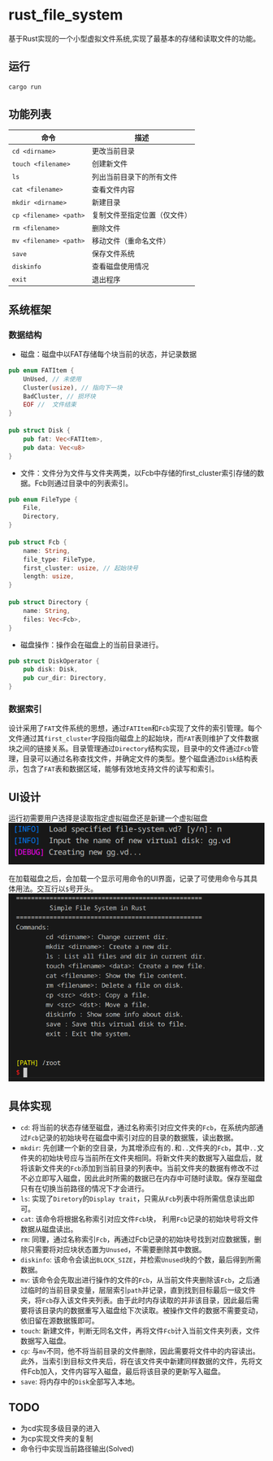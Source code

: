 # rust_file_system

基于Rust实现的一个小型虚拟文件系统,实现了最基本的存储和读取文件的功能。

## 运行

```sh
cargo run
```

## 功能列表

| 命令                          | 描述                     |
|-------------------------------|--------------------------|
| `cd <dirname>`                | 更改当前目录             |
| `touch <filename>`            | 创建新文件                 |
| `ls`                          | 列出当前目录下的所有文件 |
| `cat <filename>`              | 查看文件内容             |
| `mkdir <dirname>`             | 新建目录                 |
| `cp <filename> <path>`        | 复制文件至指定位置（仅文件）          |
| `rm <filename>`               | 删除文件                 |
| `mv <filename> <path>`        | 移动文件（重命名文件）      |
| `save`                        | 保存文件系统             |
| `diskinfo`                    | 查看磁盘使用情况         |
| `exit`                        | 退出程序                 |

## 系统框架

### 数据结构

- 磁盘：磁盘中以FAT存储每个块当前的状态，并记录数据

```rust
pub enum FATItem {
    UnUsed, // 未使用
    Cluster(usize), // 指向下一块
    BadCluster, // 损坏块
    EOF //  文件结束
}

pub struct Disk {
    pub fat: Vec<FATItem>,
    pub data: Vec<u8>
}
```

- 文件：文件分为文件与文件夹两类，以Fcb中存储的first_cluster索引存储的数据。Fcb则通过目录中的列表索引。

```rust
pub enum FileType {
    File,
    Directory,
}

pub struct Fcb {
    name: String,
    file_type: FileType,
    first_cluster: usize, // 起始块号
    length: usize,
}

pub struct Directory {
    name: String,
    files: Vec<Fcb>,
}
```

- 磁盘操作：操作会在磁盘上的当前目录进行。

```rust
pub struct DiskOperator {
    pub disk: Disk,
    pub cur_dir: Directory,
}
```

### 数据索引

设计采用了`FAT`文件系统的思想，通过`FATItem`和`Fcb`实现了文件的索引管理。每个文件通过其`first_cluster`字段指向磁盘上的起始块，而`FAT`表则维护了文件数据块之间的链接关系。目录管理通过`Directory`结构实现，目录中的文件通过`Fcb`管理，目录可以通过名称查找文件，并确定文件的类型。整个磁盘通过`Disk`结构表示，包含了`FAT`表和数据区域，能够有效地支持文件的读写和索引。

## UI设计

运行初需要用户选择是读取指定虚拟磁盘还是新建一个虚拟磁盘
![选择磁盘文件](./img/select_file.png "select file")

在加载磁盘之后，会加载一个显示可用命令的UI界面，记录了可使用命令与其具体用法。交互行以`$`号开头。
![UI界面](./img/start_ui.png "UI")

## 具体实现

- `cd`: 将当前的状态存储至磁盘，通过名称索引对应文件夹的`Fcb`，在系统内部通过`Fcb`记录的初始块号在磁盘中索引对应的目录的数据簇，读出数据。
- `mkdir`: 先创建一个新的空目录，为其增添应有的`.`和`..`文件夹的`Fcb`，其中`..`文件夹的初始块号应与当前所在文件夹相同。将新文件夹的数据写入磁盘后，就将该新文件夹的`Fcb`添加到当前目录的列表中。当前文件夹的数据有修改不过不必立即写入磁盘，因此此时所需的数据已在内存中可随时读取。保存至磁盘只有在切换当前路径的情况下才会进行。
- `ls`: 实现了`Diretory`的`Display trait`，只需从`Fcb`列表中将所需信息读出即可。
- `cat`: 该命令将根据名称索引对应文件`Fcb`块， 利用`Fcb`记录的初始块号将文件数据从磁盘读出。
- `rm`: 同理，通过名称索引`Fcb`，再通过Fcb记录的初始块号找到对应数据簇，删除只需要将对应块状态置为`Unused`，不需要删除其中数据。
- `diskinfo`: 该命令会读出`BLOCK_SIZE`，并检索`Unused`块的个数，最后得到所需数据。
- `mv`: 该命令会先取出进行操作的文件的`Fcb`，从当前文件夹删除该`Fcb`，之后通过临时的当前目录变量，层层索引`path`并记录，直到找到目标最后一级文件夹，将`Fcb`存入该文件夹列表。由于此时内存读取的并非该目录，因此最后需要将该目录内的数据重写入磁盘给下次读取。被操作文件的数据不需要变动，依旧留在源数据簇即可。
- `touch`: 新建文件，判断无同名文件，再将文件`Fcb`计入当前文件夹列表，文件数据写入磁盘。
- `cp`: 与`mv`不同，他不将当前目录的文件删除，因此需要将文件中的内容读出。此外，当索引到目标文件夹后，将在该文件夹中新建同样数据的文件，先将文件Fcb加入，文件内容写入磁盘，最后将该目录的更新写入磁盘。
- `save`: 将内存中的`Disk`全部写入本地。

## TODO

- 为cd实现多级目录的进入
- 为cp实现文件夹的复制
- 命令行中实现当前路径输出(Solved)
